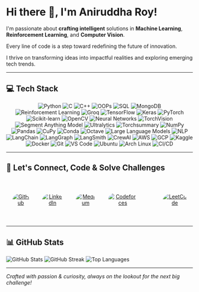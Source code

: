 # Hi there 👋, I'm Aniruddha Roy!

I'm passionate about **crafting intelligent** solutions in **Machine Learning**, **Reinforcement Learning**, and **Computer Vision**.

Every line of code is a step toward redefining the future of innovation.

I thrive on transforming ideas into impactful realities and exploring emerging tech trends.

---

## 💻 Tech Stack

<div align="center">
  <!-- Programming Languages & Fundamentals -->
  <img src="https://img.shields.io/badge/Python-3670A0?style=for-the-badge&logo=python&logoColor=ffdd54" alt="Python"/>
  <img src="https://img.shields.io/badge/C-00599C?style=for-the-badge&logo=c&logoColor=white" alt="C"/>
  <img src="https://img.shields.io/badge/C++-00599C?style=for-the-badge&logo=c%2B%2B&logoColor=white" alt="C++"/>
  <img src="https://img.shields.io/badge/OOPs-007ACC?style=for-the-badge&logo=cplusplus&logoColor=white" alt="OOPs"/>
  <img src="https://img.shields.io/badge/SQL-4479A1?style=for-the-badge&logo=MySQL&logoColor=white" alt="SQL"/>
  <img src="https://img.shields.io/badge/MongoDB-4EA94B?style=for-the-badge&logo=mongodb&logoColor=white" alt="MongoDB"/>
  <img src="https://img.shields.io/badge/Reinforcement_Learning-9B59B6?style=for-the-badge" alt="Reinforcement Learning"/>
  <img src="https://img.shields.io/badge/Groq-1C1C1C?style=for-the-badge" alt="Groq"/>

  <!-- AI/ML Tools & Frameworks -->
  <img src="https://img.shields.io/badge/TensorFlow-F0992A?style=for-the-badge&logo=tensorflow&logoColor=white" alt="TensorFlow"/>
  <img src="https://img.shields.io/badge/Keras-D00000?style=for-the-badge&logo=keras&logoColor=white" alt="Keras"/>
  <img src="https://img.shields.io/badge/PyTorch-EE4C2C?style=for-the-badge&logo=pytorch&logoColor=white" alt="PyTorch"/>
  <img src="https://img.shields.io/badge/Scikit--learn-F7931E?style=for-the-badge&logo=scikit-learn&logoColor=white" alt="Scikit-learn"/>
  <img src="https://img.shields.io/badge/OpenCV-5C3EE8?style=for-the-badge&logo=opencv&logoColor=white" alt="OpenCV"/>
  <img src="https://img.shields.io/badge/Neural_Networks-007ACC?style=for-the-badge&logo=ai&logoColor=white" alt="Neural Networks"/>
  <img src="https://img.shields.io/badge/TorchVision-EE4C2C?style=for-the-badge&logo=pytorch&logoColor=white" alt="TorchVision"/>
  <img src="https://img.shields.io/badge/Segment_Anything_Model-4285F4?style=for-the-badge&logo=meta&logoColor=white" alt="Segment Anything Model"/>
   <img src="https://img.shields.io/badge/Ultralytics-000000?style=for-the-badge&logo=ultralytics&logoColor=white" alt="Ultralytics"/>
  <img src="https://img.shields.io/badge/Torch_Summary-EE4C2C?style=for-the-badge&logo=pytorch&logoColor=white" alt="Torchsummary"/>
  <img src="https://img.shields.io/badge/NumPy-013243?style=for-the-badge&logo=numpy&logoColor=white" alt="NumPy"/>
  <img src="https://img.shields.io/badge/Pandas-150458?style=for-the-badge&logo=pandas&logoColor=white" alt="Pandas"/>
  <img src="https://img.shields.io/badge/CuPy-FF69B4?style=for-the-badge&logo=python&logoColor=white" alt="CuPy"/>
  <img src="https://img.shields.io/badge/Conda-44A833?style=for-the-badge&logo=anaconda&logoColor=white" alt="Conda"/>
  <img src="https://img.shields.io/badge/Octave-FC4C02?style=for-the-badge&logo=gnu-octave&logoColor=white" alt="Octave"/>
  <img src="https://img.shields.io/badge/Large%20Language%20Models-FF6600?style=for-the-badge" alt="Large Language Models"/>
  <img src="https://img.shields.io/badge/NLP-9C27B0?style=for-the-badge" alt="NLP"/>
  
  <!-- AI/ML Frameworks & Community Tools -->
  <img src="https://img.shields.io/badge/LangChain-FFB400?style=for-the-badge&logo=langchain&logoColor=black" alt="LangChain"/>
  <img src="https://img.shields.io/badge/LangGraph-007ACC?style=for-the-badge&logo=&logoColor=white" alt="LangGraph"/>
  <img src="https://img.shields.io/badge/LangSmith-2496ED?style=for-the-badge&logo=&logoColor=white" alt="LangSmith"/>
  <img src="https://img.shields.io/badge/CrewAI-00AEEF?style=for-the-badge&logo=&logoColor=white" alt="CrewAI"/>

  <!-- Cloud & Platforms -->
  <img src="https://img.shields.io/badge/AWS-232F3E?style=for-the-badge&logo=amazon-aws&logoColor=white" alt="AWS"/>
  <img src="https://img.shields.io/badge/GCP-4285F4?style=for-the-badge&logo=google-cloud&logoColor=white" alt="GCP"/>
  <img src="https://img.shields.io/badge/Kaggle-20BEFF?style=for-the-badge&logo=kaggle&logoColor=white" alt="Kaggle"/>

  <!-- DevOps & Development Tools -->
  <img src="https://img.shields.io/badge/Docker-2496ED?style=for-the-badge&logo=docker&logoColor=white" alt="Docker"/>
  <img src="https://img.shields.io/badge/Git-F05032?style=for-the-badge&logo=git&logoColor=white" alt="Git"/>
  <img src="https://img.shields.io/badge/VSCode-007ACC?style=for-the-badge&logo=visual-studio-code&logoColor=white" alt="VS Code"/>
  <img src="https://img.shields.io/badge/Ubuntu-E95420?style=for-the-badge&logo=ubuntu&logoColor=white" alt="Ubuntu"/>
  <img src="https://img.shields.io/badge/Arch_Linux-1793D1?style=for-the-badge&logo=arch-linux&logoColor=white" alt="Arch Linux"/>
  <img src="https://img.shields.io/badge/CI%2FCD-8BA870?style=for-the-badge&logo=jenkins&logoColor=white" alt="CI/CD"/>
</div>


---

## 🎯 Let's Connect, Code & Solve Challenges

<div align="center" 
     style="display: flex; flex-wrap: nowrap; gap: 35px; justify-content: center; align-items: center; padding: 35px;">

  <a href="https://github.com/Aniruddha521" target="_blank">
    <img src="https://github.githubassets.com/images/modules/logos_page/GitHub-Mark.png" 
      alt="GitHub" 
      style="width: 40px; height: 40px; border-radius: 50%; object-fit: cover;" 
    />
  </a>

  <a href="https://www.linkedin.com/in/aniruddha-roy-b3b233261/" target="_blank">
    <img src="https://upload.wikimedia.org/wikipedia/commons/c/ca/LinkedIn_logo_initials.png" 
      alt="LinkedIn" 
      style="width: 40px; height: 40px; border-radius: 50%; object-fit: cover;" 
    />
  </a>

  <a href="https://medium.com/@aniruddharoy535" target="_blank">
    <img src="https://upload.wikimedia.org/wikipedia/commons/e/ec/Medium_logo_Monogram.svg" 
      alt="Medium" 
      style="width: 40px; height: 40px; border-radius: 50%; object-fit: cover;" 
    />
  </a>

  <a href="https://codeforces.com/profile/__Roy__521" target="_blank">
    <img src="https://sta.codeforces.com/s/61765/images/codeforces-logo-with-telegram.png" 
      alt="Codeforces" 
      style="width: 220px; height: 40px; border-radius: 15px; object-fit: contain;" 
    />
  </a>

  <a href="https://www.kaggle.com/Aniruddha521" target="_blank">
    <img src="./assets/kaggle.png" 
      alt="Kaggle" 
      style="width: 110px; height: 40px; border-radius: 50%; object-fit: cover;" 
    />
  </a>

  <a href="https://leetcode.com/u/aniruddharoy521/" target="_blank">
    <img src="https://upload.wikimedia.org/wikipedia/commons/1/19/LeetCode_logo_black.png" 
      alt="LeetCode" 
      style="width: 40px; height: 40px; border-radius: 50%; object-fit: cover;"  
    />
  </a>

</div>

---

## 📊 GitHub Stats

![GitHub Stats](https://github-readme-stats.vercel.app/api?username=Aniruddha521&theme=dark&hide_border=true&include_all_commits=true&count_private=true)
![GitHub Streak](https://github-readme-streak-stats.herokuapp.com/?user=Aniruddha521&theme=dark&hide_border=true)
![Top Languages](https://github-readme-stats.vercel.app/api/top-langs/?username=Aniruddha521&theme=dark&hide_border=true&include_all_commits=true&count_private=true&layout=compact)

---

*Crafted with passion & curiosity, always on the lookout for the next big challenge!*

